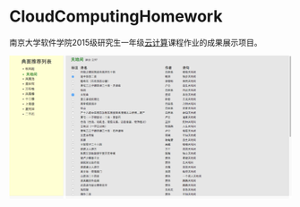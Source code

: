 # CloudComputingHomework
南京大学软件学院2015级研究生一年级[云计算](http://218.94.159.102/tss/en/c1021/index.html)课程作业的成果展示项目。

![](./art/cloud.png) 

